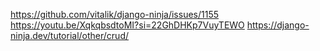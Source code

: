 

https://github.com/vitalik/django-ninja/issues/1155
https://youtu.be/XqkqbsdtoMI?si=22GhDHKp7VuyTEWO
https://django-ninja.dev/tutorial/other/crud/